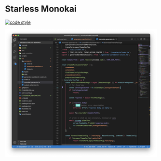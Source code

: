# Starless Monokai
[![code style](https://antfu.me/badge-code-style.svg)](https://github.com/antfu/eslint-config)

![](./assets/screenshot-1.png)
